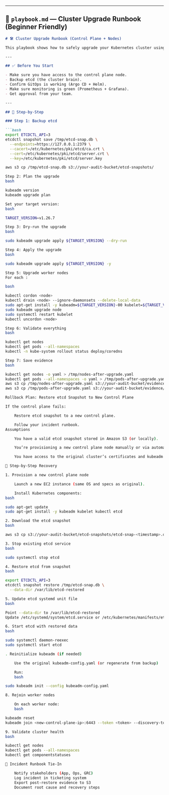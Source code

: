 
---

## 📗 `playbook.md` — Cluster Upgrade Runbook (Beginner Friendly)

```markdown
# 🛠️ Cluster Upgrade Runbook (Control Plane + Nodes)

This playbook shows how to safely upgrade your Kubernetes cluster using `kubeadm`.

---

## ✅ Before You Start

- Make sure you have access to the control plane node.
- Backup etcd (the cluster brain).
- Confirm GitOps is working (Argo CD + Helm).
- Make sure monitoring is green (Prometheus + Grafana).
- Get approval from your team.

---

## 🔄 Step-by-Step

### Step 1: Backup etcd

```bash
export ETCDCTL_API=3
etcdctl snapshot save /tmp/etcd-snap.db \
  --endpoints=https://127.0.0.1:2379 \
  --cacert=/etc/kubernetes/pki/etcd/ca.crt \
  --cert=/etc/kubernetes/pki/etcd/server.crt \
  --key=/etc/kubernetes/pki/etcd/server.key

aws s3 cp /tmp/etcd-snap.db s3://your-audit-bucket/etcd-snapshots/

Step 2: Plan the upgrade
bash

kubeadm version
kubeadm upgrade plan

Set your target version:
bash

TARGET_VERSION=v1.26.7

Step 3: Dry-run the upgrade
bash

sudo kubeadm upgrade apply ${TARGET_VERSION} --dry-run

Step 4: Apply the upgrade
bash

sudo kubeadm upgrade apply ${TARGET_VERSION} -y

Step 5: Upgrade worker nodes
For each :

bash

kubectl cordon <node>
kubectl drain <node> --ignore-daemonsets --delete-local-data
sudo apt-get install -y kubeadm=${TARGET_VERSION}-00 kubelet=${TARGET_VERSION}-00 kubectl=${TARGET_VERSION}-00
sudo kubeadm upgrade node
sudo systemctl restart kubelet
kubectl uncordon <node>

Step 6: Validate everything
bash

kubectl get nodes
kubectl get pods --all-namespaces
kubectl -n kube-system rollout status deploy/coredns

Step 7: Save evidence
bash

kubectl get nodes -o yaml > /tmp/nodes-after-upgrade.yaml
kubectl get pods --all-namespaces -o yaml > /tmp/pods-after-upgrade.yaml
aws s3 cp /tmp/nodes-after-upgrade.yaml s3://your-audit-bucket/evidence/
aws s3 cp /tmp/pods-after-upgrade.yaml s3://your-audit-bucket/evidence/

Rollback Plan: Restore etcd Snapshot to New Control Plane

If the control plane fails:

    Restore etcd snapshot to a new control plane.

    Follow your incident runbook.
Assumptions

    You have a valid etcd snapshot stored in Amazon S3 (or locally).

    You’re provisioning a new control plane node manually or via automation.

    You have access to the original cluster’s certificates and kubeadm config.

🔄 Step-by-Step Recovery

1. Provision a new control plane node

    Launch a new EC2 instance (same OS and specs as original).

    Install Kubernetes components:
bash

sudo apt-get update
sudo apt-get install -y kubeadm kubelet kubectl etcd

2. Download the etcd snapshot
bash

aws s3 cp s3://your-audit-bucket/etcd-snapshots/etcd-snap-<timestamp>.db /tmp/etcd-snap.db

3. Stop existing etcd service
bash

sudo systemctl stop etcd

4. Restore etcd from snapshot
bash

export ETCDCTL_API=3
etcdctl snapshot restore /tmp/etcd-snap.db \
  --data-dir /var/lib/etcd-restored

5. Update etcd systemd unit file
bash

Point --data-dir to /var/lib/etcd-restored
Update /etc/systemd/system/etcd.service or /etc/kubernetes/manifests/etcd.yaml if using static pods

6. Start etcd with restored data
bash

sudo systemctl daemon-reexec
sudo systemctl start etcd

. Reinitialize kubeadm (if needed)

    Use the original kubeadm-config.yaml (or regenerate from backup)

    Run:
    bash

sudo kubeadm init --config kubeadm-config.yaml

8. Rejoin worker nodes

    On each worker node:
    bash

kubeadm reset
kubeadm join <new-control-plane-ip>:6443 --token <token> --discovery-token-ca-cert-hash sha256:<hash>

9. Validate cluster health
bash

kubectl get nodes
kubectl get pods --all-namespaces
kubectl get componentstatuses

📎 Incident Runbook Tie-In

    Notify stakeholders (App, Ops, GRC)
    Log incident in ticketing system
    Export post-restore evidence to S3
    Document root cause and recovery steps




